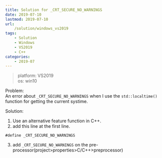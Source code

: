 ```yaml
---
title: Solution for _CRT_SECURE_NO_WARNINGS 
date: 2019-07-10
lastmod: 2019-07-10 
url:
    /solution/windows_vs2019
tags:
    - Solution  
    - Windows
    - VS2019
    - C++
categories:
    - 2019-07
---
```

> platform: VS2019	
> os: win10

Problem:   
An error about `_CRT_SECURE_NO_WARNINGS` when I use the `std::localtime()` function for getting the current systime.

Solution:   
1. Use an alternative feature function in C++.	
2. add this line at the first line.	
```
#define _CRT_SECURE_NO_WARNINGS
```
3. add `_CRT_SECURE_NO_WARNINGS` on the pre-processor(project>properties>C/C++>preprocessor)

